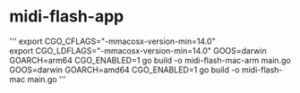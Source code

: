 # midi-flash-app
'''
export CGO_CFLAGS="-mmacosx-version-min=14.0"                                
export CGO_LDFLAGS="-mmacosx-version-min=14.0"
GOOS=darwin GOARCH=arm64 CGO_ENABLED=1 go build -o midi-flash-mac-arm main.go
GOOS=darwin GOARCH=amd64 CGO_ENABLED=1 go build -o midi-flash-mac main.go
'''